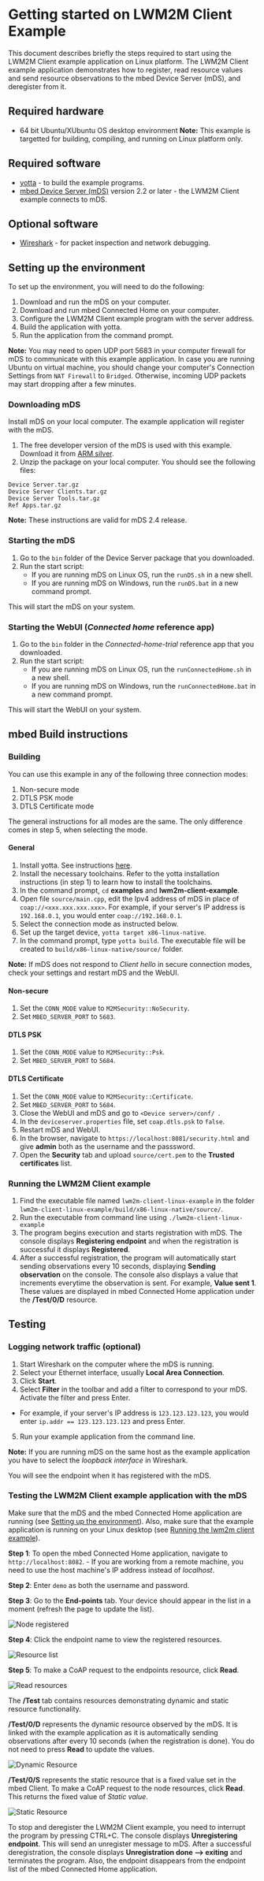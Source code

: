 # Getting started on LWM2M Client Example

This document describes briefly the steps required to start using the LWM2M Client example application on Linux platform. The LWM2M Client example application demonstrates how to register, read resource values and send resource observations to the mbed Device Server (mDS), and deregister from it.

## Required hardware

* 64 bit Ubuntu/XUbuntu OS desktop environment 
**Note:** This example is targetted for building, compiling, and running on Linux platform only. 

## Required software

* [yotta](http://docs.yottabuild.org/#installing) - to build the example programs.
* [mbed Device Server (mDS)](#download-mbed-device-server-mds) version 2.2 or later - the LWM2M Client example connects to mDS.

## Optional software
* [Wireshark](https://www.wireshark.org/) - for packet inspection and network debugging.

## Setting up the environment

To set up the environment, you will need to do the following:

1. Download and run the mDS on your computer.
2. Download and run mbed Connected Home on your computer.
3. Configure the LWM2M Client example program with the server address.
4. Build the application with yotta.
5. Run the application from the command prompt.

**Note:** You may need to open UDP port 5683 in your computer firewall for mDS to communicate with this example application.
In case you are running Ubuntu on virtual machine, you should change your computer's Connection Settings from `NAT Firewall` to `Bridged`. Otherwise, incoming UDP packets may start dropping after a few minutes. 

### Downloading mDS

Install mDS on your local computer. The example application will register with the mDS. 

1. The free developer version of the mDS is used with this example. Download it from [ARM silver](https://silver.arm.com/browse/SEN00).
2. Unzip the package on your local computer. You should see the following files:

```
Device Server.tar.gz
Device Server Clients.tar.gz
Device Server Tools.tar.gz
Ref Apps.tar.gz
```
**Note:** These instructions are valid for mDS 2.4 release.

### Starting the mDS

1. Go to the `bin` folder of the Device Server package that you downloaded.
2. Run the start script:
    - If you are running mDS on Linux OS, run the `runDS.sh` in a new shell.
    - If you are running mDS on Windows, run the `runDS.bat` in a new command prompt.
		
This will start the mDS on your system.
		
### Starting the WebUI (_Connected home_ reference app)

1. Go to the `bin` folder in the _Connected-home-trial_ reference app that you downloaded.
2. Run the start script:	
    - If you are running mDS on Linux OS, run the `runConnectedHome.sh` in a new shell.	
    - If you are running mDS on Windows, run the `runConnectedHome.bat` in a new command prompt.	
		
This will start the WebUI on your system.	
		
## mbed Build instructions		
		
### Building
You can use this example in any of the following three connection modes:

1. Non-secure mode
2. DTLS PSK mode
3. DTLS Certificate mode

The general instructions for all modes are the same. The only difference comes in step 5, when selecting the mode.

#### General 
1. Install yotta. See instructions [here](http://docs.yottabuild.org/#installing).
2. Install the necessary toolchains. Refer to the yotta installation instructions (in step 1) to learn how to install the toolchains.
3. In the command prompt, `cd` **examples** and **lwm2m-client-example**.
4. Open file `source/main.cpp`, edit the Ipv4 address of mDS in place of `coap://<xxx.xxx.xxx.xxx>`. For example, if your server's IP address is `192.168.0.1`, you would enter `coap://192.168.0.1`.
5. Select the connection mode as instructed below.
6. Set up the target device, `yotta target x86-linux-native`.
7. In the command prompt, type `yotta build`. The executable file will be created to `build/x86-linux-native/source/` folder.

**Note:** If mDS does not respond to _Client hello_ in secure connection modes, check your settings and restart mDS and the WebUI.

#### Non-secure
1. Set the `CONN_MODE` value to `M2MSecurity::NoSecurity`.
2. Set `MBED_SERVER_PORT` to `5683`.

#### DTLS PSK
1. Set the `CONN_MODE` value to `M2MSecurity::Psk`.
2. Set `MBED_SERVER_PORT` to `5684`.

#### DTLS Certificate
1. Set the `CONN_MODE` value to `M2MSecurity::Certificate`.
2. Set `MBED_SERVER_PORT` to `5684`.
3. Close the WebUI and mDS and go to `<Device server>/conf/ `.
4. In the `deviceserver.properties` file, set `coap.dtls.psk` to `false`.
5. Restart mDS and WebUI.
6. In the browser, navigate to `https://localhost:8081/security.html` and give **admin** both as the username and the passsword.
7. Open the **Security** tab and upload `source/cert.pem` to the **Trusted certificates** list.

### Running the LWM2M Client example

1. Find the executable file named `lwm2m-client-linux-example` in the folder `lwm2m-client-linux-example/build/x86-linux-native/source/`.
2. Run the executable from command line using `./lwm2m-client-linux-example`
3. The program begins execution and starts registration with mDS. The console displays **Registering endpoint** and when the registration is successful it displays **Registered**.
4. After a successful registration, the program will automatically start sending observations every 10 seconds, displaying **Sending observation** on the console. The console also displays a value that increments everytime the observation is sent. For example, **Value sent 1**. These values are displayed in mbed Connected Home application under the **/Test/0/D** resource.

## Testing

### Logging network traffic (optional)

1. Start Wireshark on the computer where the mDS is running.
2. Select your Ethernet interface, usually **Local Area Connection**.
3. Click **Start**.
4. Select **Filter** in the toolbar and add a filter to correspond to your mDS. Activate the filter and press Enter.
  - For example, if your server's IP address is `123.123.123.123`, you would enter `ip.addr == 123.123.123.123` and press Enter.
5. Run your example application from the command line.

**Note:** If you are running mDS on the same host as the example application you have to select the _loopback interface_ in Wireshark.

You will see the endpoint when it has registered with the mDS.

### Testing the LWM2M Client example application with the mDS

Make sure that the mDS and the mbed Connected Home application are running (see [Setting up the environment](#setting-up-the-environment)). Also, make sure that the example application is running on your Linux desktop (see [Running the lwm2m client example](#running-the-lwm2m-client-example)).

**Step 1**: To open the mbed Connected Home application, navigate to `http://localhost:8082`.
    - If you are working from a remote machine, you need to use the host machine's IP address instead of _localhost_.

**Step 2**: Enter `demo` as both the username and password.

**Step 3**: Go to the **End-points** tab. Your device should appear in the list in a moment (refresh the page to update the list).

![Node registered](img/registered.jpg)

**Step 4**: Click the endpoint name to view the registered resources. 

![Resource list](img/endpoint_resources.jpg)

**Step 5**: To make a CoAP request to the endpoints resource, click **Read**.

![Read resources](img/read_resources.jpg)

The **/Test** tab contains resources demonstrating dynamic and static resource functionality. 

**/Test/0/D** represents the dynamic resource observed by the mDS. It is linked with the example application as it is automatically sending observations after every 10 seconds (when the registration is done). You do not need to press **Read** to update the values.

![Dynamic Resource](img/dynamic_resource.jpg)

**/Test/0/S** represents the static resource that is a fixed value set in the mbed Client. To make a CoAP request to the node resources, click **Read**. This returns the fixed value of _Static value_.

![Static Resource](img/static_resource.jpg)

To stop and deregister the LWM2M Client example, you need to interrupt the program by pressing CTRL+C. The console displays **Unregistering endpoint**. This will send an unregister message to mDS. After a successful deregistration, the console displays **Unregistration done --> exiting** and terminates the program. Also, the endpoint disappears from the endpoint list of the mbed Connected Home application.
